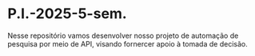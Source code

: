 # P.I.-2025-5-sem.
Nesse repositório vamos desenvolver nosso projeto de automação de pesquisa por meio de API, visando fornercer apoio à tomada de decisão.
